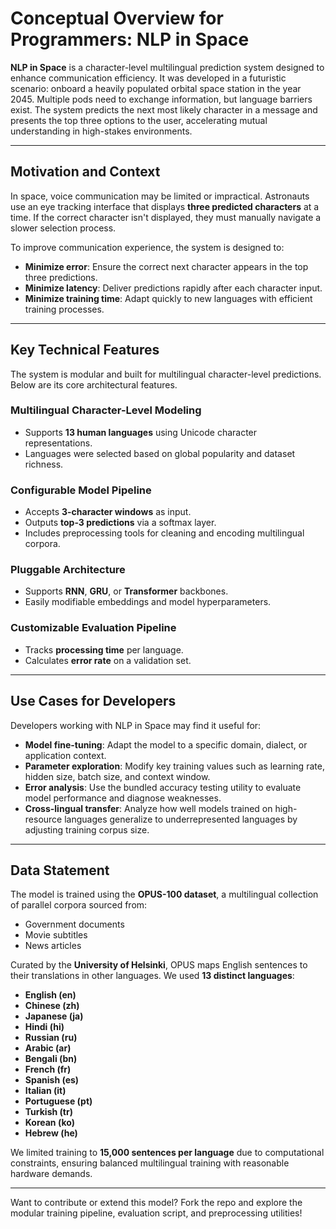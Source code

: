 # Conceptual Overview for Programmers: NLP in Space

**NLP in Space** is a character-level multilingual prediction system designed to enhance communication efficiency. It was developed in a futuristic scenario: onboard a heavily populated orbital space station in the year 2045. Multiple pods need to exchange information, but language barriers exist. The system predicts the next most likely character in a message and presents the top three options to the user, accelerating mutual understanding in high-stakes environments.

---

## Motivation and Context

In space, voice communication may be limited or impractical. Astronauts use an eye tracking interface that displays **three predicted characters** at a time. If the correct character isn't displayed, they must manually navigate a slower selection process.

To improve communication experience, the system is designed to:

- **Minimize error**: Ensure the correct next character appears in the top three predictions.
- **Minimize latency**: Deliver predictions rapidly after each character input.
- **Minimize training time**: Adapt quickly to new languages with efficient training processes.

---

## Key Technical Features

The system is modular and built for multilingual character-level predictions. Below are its core architectural features.

### Multilingual Character-Level Modeling
- Supports **13 human languages** using Unicode character representations.
- Languages were selected based on global popularity and dataset richness.

### Configurable Model Pipeline
- Accepts **3-character windows** as input.
- Outputs **top-3 predictions** via a softmax layer.
- Includes preprocessing tools for cleaning and encoding multilingual corpora.

### Pluggable Architecture
- Supports **RNN**, **GRU**, or **Transformer** backbones.
- Easily modifiable embeddings and model hyperparameters.

### Customizable Evaluation Pipeline
- Tracks **processing time** per language.
- Calculates **error rate** on a validation set.

---

## Use Cases for Developers

Developers working with NLP in Space may find it useful for:

- **Model fine-tuning**: Adapt the model to a specific domain, dialect, or application context.
- **Parameter exploration**: Modify key training values such as learning rate, hidden size, batch size, and context window.
- **Error analysis**: Use the bundled accuracy testing utility to evaluate model performance and diagnose weaknesses.
- **Cross-lingual transfer**: Analyze how well models trained on high-resource languages generalize to underrepresented languages by adjusting training corpus size.

---

## Data Statement

The model is trained using the **OPUS-100 dataset**, a multilingual collection of parallel corpora sourced from:

- Government documents
- Movie subtitles
- News articles

Curated by the **University of Helsinki**, OPUS maps English sentences to their translations in other languages. We used **13 distinct languages**:

- **English (en)**
- **Chinese (zh)**
- **Japanese (ja)**
- **Hindi (hi)**
- **Russian (ru)**
- **Arabic (ar)**
- **Bengali (bn)**
- **French (fr)**
- **Spanish (es)**
- **Italian (it)**
- **Portuguese (pt)**
- **Turkish (tr)**
- **Korean (ko)**
- **Hebrew (he)**

We limited training to **15,000 sentences per language** due to computational constraints, ensuring balanced multilingual training with reasonable hardware demands.

---

Want to contribute or extend this model? Fork the repo and explore the modular training pipeline, evaluation script, and preprocessing utilities!
